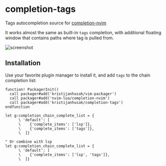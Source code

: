 # completion-tags
Tags autocompletion source for [completion-nvim](https://github.com/nvim-lua/completion-nvim)

It works almost the same as built-in `tags` completion, with additional floating window that contains paths where tag is pulled from.

![screenshot](https://i.imgur.com/cDMdWhq.png)

## Installation

Use your favorite plugin manager to install it, and add `tags` to the chain completion list:

```vimL
function! PackagerInit()
  call packager#add('kristijanhusak/vim-packager')
  call packager#add('nvim-lua/completion-nvim')
  call packager#add('kristijanhusak/completion-tags')
endfunction

let g:completion_chain_complete_list = {
      \ 'default': [
      \    {'complete_items': ['lsp']},
      \    {'complete_items': ['tags']},
      \  ]}

" Or combine with lsp
let g:completion_chain_complete_list = {
      \ 'default': [
      \    {'complete_items': ['lsp', 'tags']},
      \  ]}
```
